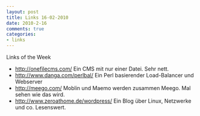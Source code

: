 ```yaml
--- 
layout: post
title: Links 16-02-2010
date: 2010-2-16
comments: true
categories: 
- links
---
```

Links of the Week<br /><ul><li><a href="http://onefilecms.com/">http://onefilecms.com/</a> Ein CMS mit nur einer Datei. Sehr nett.</li><li><a href="http://www.danga.com/perlbal/">http://www.danga.com/perlbal/</a> Ein Perl basierender Load-Balancer und Webserver</li> <li><a href="http://meego.com/">http://meego.com/</a> Moblin und Maemo werden zusammen Meego. Mal sehen wie das wird.</li><li><a href="http://www.zeroathome.de/wordpress/">http://www.zeroathome.de/wordpress/</a> Ein Blog über Linux, Netzwerke und co. Lesenswert.<br /> </li></ul>

